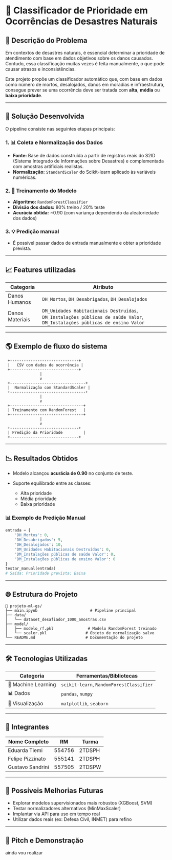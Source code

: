 # 🚨 Classificador de Prioridade em Ocorrências de Desastres Naturais

## 📌 Descrição do Problema

Em contextos de desastres naturais, é essencial determinar a prioridade de atendimento com base em dados objetivos sobre os danos causados. Contudo, essa classificação muitas vezes é feita manualmente, o que pode causar atrasos e inconsistências.

Este projeto propõe um classificador automático que, com base em dados como número de mortos, desalojados, danos em moradias e infraestrutura, consegue prever se uma ocorrência deve ser tratada com **alta**, **média** ou **baixa prioridade**.

---

## 🧐 Solução Desenvolvida

O pipeline consiste nas seguintes etapas principais:

### 1. 📊 Coleta e Normalização dos Dados

* **Fonte:** Base de dados construída a partir de registros reais do S2ID (Sistema Integrado de Informações sobre Desastres) e complementada com amostras artificiais realistas.
* **Normalização:** `StandardScaler` do Scikit-learn aplicado às variáveis numéricas.

### 2. 🤖 Treinamento do Modelo

* **Algoritmo:** `RandomForestClassifier`
* **Divisão dos dados:** 80% treino / 20% teste
* **Acurácia obtida:** \~0.90 (com variança dependendo da aleatoriedade dos dados)

### 3. 💡 Predição manual

* É possível passar dados de entrada manualmente e obter a prioridade prevista.

---

## 📈 Features utilizadas

| Categoria       | Atributo                                                                                                                    |
| --------------- | --------------------------------------------------------------------------------------------------------------------------- |
| Danos Humanos   | `DH_Mortos`, `DH_Desabrigados`, `DH_Desalojados`                                                                            |
| Danos Materiais | `DM_Unidades Habitacionais Destruídas`, `DM_Instalações públicas de saúde Valor`, `DM_Instalações públicas de ensino Valor` |

---

## 🌎 Exemplo de fluxo do sistema

```
 +------------------------------+
 |   CSV com dados de ocorrência |
 +------------------------------+
               |
               v
 +---------------------------------+
 |  Normalização com StandardScaler |
 +---------------------------------+
               |
               v
 +--------------------------------+
 | Treinamento com RandomForest   |
 +--------------------------------+
               |
               v
 +------------------------------+
 | Predição da Prioridade         |
 +------------------------------+
```

---

## 📉 Resultados Obtidos

* Modelo alcançou **acurácia de 0.90** no conjunto de teste.
* Suporte equilibrado entre as classes:

  * Alta prioridade
  * Média prioridade
  * Baixa prioridade

### 📊 Exemplo de Predição Manual

```python
entrada = {
    'DH_Mortos': 0,
    'DH_Desabrigados': 5,
    'DH_Desalojados': 10,
    'DM_Unidades Habitacionais Destruídas': 0,
    'DM_Instalações públicas de saúde Valor': 0,
    'DM_Instalações públicas de ensino Valor': 0
}
testar_manual(entrada)
# Saída: Prioridade prevista: Baixa
```

---

## 🌐 Estrutura do Projeto

```
📁 projeto-ml-gs/
├── main.ipynb                       # Pipeline principal
├── data/
│   └── dataset_desafiador_1000_amostras.csv
├── model/
│   ├── modelo_rf.pkl               # Modelo RandomForest treinado
│   └── scaler.pkl                 # Objeto de normalização salvo
└── README.md                      # Documentação do projeto
```

---

## 🛠️ Tecnologias Utilizadas

| Categoria           | Ferramentas/Bibliotecas                  |
| ------------------- | ---------------------------------------- |
| 🤖 Machine Learning | `scikit-learn`, `RandomForestClassifier` |
| 📊 Dados            | `pandas`, `numpy`                        |
| 🎨 Visualização     | `matplotlib`, `seaborn`                  |

---

## 👥 Integrantes

| Nome Completo    | RM     | Turma  |
| ---------------- | ------ | ------ |
| Eduarda Tiemi    | 554756 | 2TDSPH |
| Felipe Pizzinato | 555141 | 2TDSPH |
| Gustavo Sandrini | 557505 | 2TDSPW |

---

## 🤔 Possíveis Melhorias Futuras

* Explorar modelos supervisionados mais robustos (XGBoost, SVM)
* Testar normalizadores alternativos (MinMaxScaler)
* Implantar via API para uso em tempo real
* Utilizar dados reais (ex: Defesa Civil, INMET) para refino

---

## 📍 Pitch e Demonstração

ainda vou realizar
